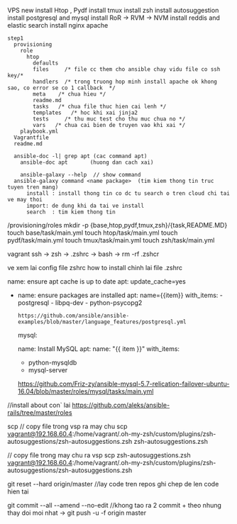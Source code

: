 VPS new
    install Htop , Pydf
    install tmux
    install zsh
    install autosuggestion
    install postgresql and mysql
    install RoR -> RVM -> NVM
    install reddis and elastic search
    install nginx apache



    step1
      provisioning
        role
          htop
            defaults
            files     /* file cc them cho ansible chay vidu file co ssh key/*
            handlers  /* trong truong hop minh install apache ok khong sao, co error se co 1 callback  */
            meta    /* chua hieu */
            readme.md
            tasks   /* chua file thuc hien cai lenh */
            templates   /* hoc khi xai jinja2
            tests     /* thu muc test cho thu muc chua no */
            vars   /* chua cai bien de truyen vao khi xai */
        playbook.yml
      Vagrantfile
      readme.md

      ansible-doc -l| grep apt (cac command apt)
        ansible-doc apt       (huong dan cach xai)

        ansible-galaxy --help  // show command
      ansible-galaxy command <name package>  (tim kiem thong tin truc tuyen tren mang)
          install : install thong tin co dc tu search o tren cloud chi tai ve may thoi
          import: de dung khi da tai ve install
          search  : tim kiem thong tin

/provisioning/roles
mkdir -p {base,htop,pydf,tmux,zsh}/{task,README.MD}
touch base/task/main.yml
touch htop/task/main.yml
touch pydf/task/main.yml
touch tmux/task/main.yml
touch zsh/task/main.yml


vagrant ssh -> zsh -> .zshrc  -> bash -> rm -rf .zshcr

 ve xem lai config file zshrc how to install
chinh lai file .zshrc



name: ensure apt cache is up to date
    apt: update_cache=yes
  - name: ensure packages are installed
    apt: name={{item}}
    with_items:
        - postgresql
        - libpq-dev
        - python-psycopg2

        https://github.com/ansible/ansible-examples/blob/master/language_features/postgresql.yml


    mysql:

    name: Install MySQL
  apt:
    name: "{{ item }}"
  with_items:
    - python-mysqldb
    - mysql-server

    https://github.com/Friz-zy/ansible-mysql-5.7-relication-failover-ubuntu-16.04/blob/master/roles/mysql/tasks/main.yml



//install about con` lai
    https://github.com/aleks/ansible-rails/tree/master/roles


scp <source> <destination>
// copy file trong vsp ra may chu
scp vagrant@192.168.60.4:/home/vagrant/.oh-my-zsh/custom/plugins/zsh-autosuggestions/zsh-autosuggestions.zsh zsh-autosuggestions.zsh


// copy file trong  may chu ra vsp
scp zsh-autosuggestions.zsh vagrant@192.168.60.4:/home/vagrant/.oh-my-zsh/custom/plugins/zsh-autosuggestions/zsh-autosuggestions.zsh


 git reset --hard origin/master   //lay code tren repos ghi chep de len code hien tai

git commit --all --amend --no-edit    //khong tao ra 2 commit + theo nhung thay doi moi nhat
 -> git push -u -f origin master